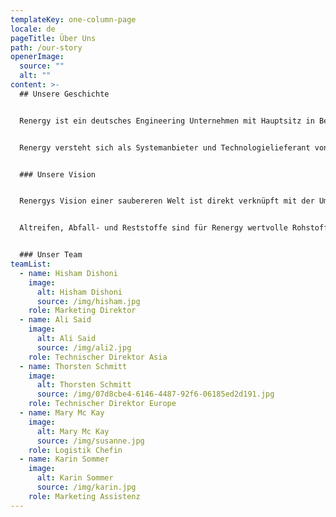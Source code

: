 ```yaml
---
templateKey: one-column-page
locale: de
pageTitle: Über Uns
path: /our-story
openerImage:
  source: ""
  alt: ""
content: >-
  ## Unsere Geschichte


  Renergy ist ein deutsches Engineering Unternehmen mit Hauptsitz in Berlin und einer Niederlassung in Dubai.


  Renergy versteht sich als Systemanbieter und Technologielieferant von innovativen, ökologischen und hoch profitablen Umwelttechnologien in den Know-How-Bereichen Recycling und Verwertung. Wir liefern schlüsselfertige Lösungen, zugeschnitten auf Ihre Bedürfnisse ohne Investition. Dabei konzentriert sich Renergy vorrangig auf zwei Geschäftsbereiche; Energiegewinnung aus Abfällen und Reifenrecycling.


  ### Unsere Vision


  Renergys Vision einer saubereren Welt ist direkt verknüpft mit der Umwandlung von Abfallprodukten in wertvolle Rohstoffe – und das bei hohen Renditen. Ein ökologischer Anspruch schließt nicht länger ökonomischen Erfolg aus. Ständig wachsende Müll- und Altreifenberge zwingen weltweit zu verstärkten Bemühungen für ökologisch und ökonomisch sinnvolle Lösungen. Unter konsequenter Berücksichtigung dieser Aspekte begann *Renergy* vor vielen Jahren die Entwicklung von Reifen- bzw. Restmüllverwertungssystemen, die heute den weltweit höchsten Stand der Technik darstellen und erstmals dem Nutzer dieser Technologie eine bislang nicht vorhandene Effektivität und Rentabilität sowie dem Investor eine überdurchschnittlich hohe Rendite des eingesetzten Kapitals ermöglichen.


  Altreifen, Abfall- und Reststoffe sind für Renergy wertvolle Rohstoffressourcen. Sie einfach nur entsorgen oder zu verbrennen, entspricht nicht unserer Vision.


  ### Unser Team
teamList:
  - name: Hisham Dishoni
    image:
      alt: Hisham Dishoni
      source: /img/hisham.jpg
    role: Marketing Direktor
  - name: Ali Said
    image:
      alt: Ali Said
      source: /img/ali2.jpg
    role: Technischer Direktor Asia
  - name: Thorsten Schmitt
    image:
      alt: Thorsten Schmitt
      source: /img/07d8cbe4-6146-4487-92f6-06185ed2d191.jpg
    role: Technischer Direktor Europe
  - name: Mary Mc Kay
    image:
      alt: Mary Mc Kay
      source: /img/susanne.jpg
    role: Logistik Chefin
  - name: Karin Sommer
    image:
      alt: Karin Sommer
      source: /img/karin.jpg
    role: Marketing Assistenz
---
```

